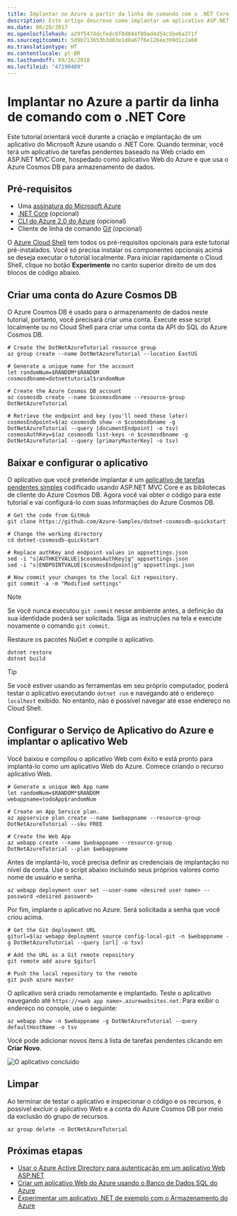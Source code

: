 ```yaml
---
title: Implantar no Azure a partir da linha de comando com o .NET Core
description: Este artigo descreve como implantar um aplicativo ASP.NET Core a um Serviço de Aplicativo do Azure usando as ferramentas de linha de comando.
ms.date: 06/20/2017
ms.openlocfilehash: a29f5474dcfedc6f8d044f09ad4d54c5be6a371f
ms.sourcegitcommit: 5d9b713653b3d03e1d0a67f6e126ee399d1c2a60
ms.translationtype: HT
ms.contentlocale: pt-BR
ms.lasthandoff: 09/26/2018
ms.locfileid: "47190489"
---
```

# <a name="deploy-to-azure-from-the-command-line-with-net-core"></a>Implantar no Azure a partir da linha de comando com o .NET Core

Este tutorial orientará você durante a criação e implantação de um aplicativo do Microsoft Azure usando o .NET Core.  Quando terminar, você terá um aplicativo de tarefas pendentes baseado na Web criado em ASP.NET MVC Core, hospedado como aplicativo Web do Azure e que usa o Azure Cosmos DB para armazenamento de dados.

## <a name="prerequisites"></a>Pré-requisitos

* Uma [assinatura do Microsoft Azure](https://azure.microsoft.com/free/)
* [.NET Core](https://www.microsoft.com/net/download/core) (opcional)
* [CLI do Azure 2.0 do Azure](/cli/azure/install-az-cli2) (opcional)
* Cliente de linha de comando [Git](https://www.git-scm.com/) (opcional)

O [Azure Cloud Shell](/azure/cloud-shell/) tem todos os pré-requisitos opcionais para este tutorial pré-instalados.  Você só precisa instalar os componentes opcionais acima se deseja executar o tutorial localmente.  Para iniciar rapidamente o Cloud Shell, clique no botão **Experimente** no canto superior direito de um dos blocos de código abaixo.

## <a name="create-an-azure-cosmos-db-account"></a>Criar uma conta do Azure Cosmos DB

O Azure Cosmos DB é usado para o armazenamento de dados neste tutorial, portanto, você precisará criar uma conta.  Execute esse script localmente ou no Cloud Shell para criar uma conta da API do SQL do Azure Cosmos DB.

```azurecli-interactive
# Create the DotNetAzureTutorial resource group
az group create --name DotNetAzureTutorial --location EastUS

# Generate a unique name for the account
let randomNum=$RANDOM*$RANDOM
cosmosdbname=dotnettutorial$randomNum

# Create the Azure Cosmos DB account
az cosmosdb create --name $cosmosdbname --resource-group DotNetAzureTutorial

# Retrieve the endpoint and key (you'll need these later)
cosmosEndpoint=$(az cosmosdb show -n $cosmosdbname -g DotNetAzureTutorial --query [documentEndpoint] -o tsv)
cosmosAuthKey=$(az cosmosdb list-keys -n $cosmosdbname -g DotNetAzureTutorial --query [primaryMasterKey] -o tsv)

```

## <a name="download-and-configure-the-application"></a>Baixar e configurar o aplicativo

O aplicativo que você pretende implantar é um [aplicativo de tarefas pendentes simples](https://github.com/Azure-Samples/dotnet-cosmosdb-quickstart/) codificado usando ASP.NET MVC Core e as bibliotecas de cliente do Azure Cosmos DB.  Agora você vai obter o código para este tutorial e vai configurá-lo com suas informações do Azure Cosmos DB.

```azurecli-interactive
# Get the code from GitHub
git clone https://github.com/Azure-Samples/dotnet-cosmosdb-quickstart

# Change the working directory
cd dotnet-cosmosdb-quickstart

# Replace authKey and endpoint values in appsettings.json
sed -i "s|AUTHKEYVALUE|$cosmosAuthKey|g" appsettings.json
sed -i "s|ENDPOINTVALUE|$cosmosEndpoint|g" appsettings.json

# Now commit your changes to the local Git repository.
git commit -a -m "Modified settings"

```

> [!NOTE]
> Se você nunca executou `git commit` nesse ambiente antes, a definição da sua identidade poderá ser solicitada. Siga as instruções na tela e execute novamente o comando `git commit`.

Restaure os pacotes NuGet e compile o aplicativo.

```azurecli-interactive
dotnet restore
dotnet build
```

> [!TIP]
> Se você estiver usando as ferramentas em seu próprio computador, poderá testar o aplicativo executando `dotnet run` e navegando até o endereço `localhost` exibido.  No entanto, não é possível navegar até esse endereço no Cloud Shell.  

## <a name="configure-azure-app-service-and-deploy-the-web-app"></a>Configurar o Serviço de Aplicativo do Azure e implantar o aplicativo Web

Você baixou e compilou o aplicativo Web com êxito e está pronto para implantá-lo como um aplicativo Web do Azure.  Comece criando o recurso aplicativo Web.

```azurecli-interactive
# Generate a unique Web App name
let randomNum=$RANDOM*$RANDOM
webappname=todoApp$randomNum

# Create an App Service plan.
az appservice plan create --name $webappname --resource-group DotNetAzureTutorial --sku FREE

# Create the Web App
az webapp create --name $webappname --resource-group DotNetAzureTutorial --plan $webappname

```

Antes de implantá-lo, você precisa definir as credenciais de implantação no nível da conta.  Use o script abaixo incluindo seus próprios valores como nome de usuário e senha.

```azurecli-interactive
az webapp deployment user set --user-name <desired user name> --password <desired password>
```

Por fim, implante o aplicativo no Azure.  Será solicitada a senha que você criou acima.

```azurecli-interactive
# Get the Git deployment URL
giturl=$(az webapp deployment source config-local-git -n $webappname -g DotNetAzureTutorial --query [url] -o tsv)

# Add the URL as a Git remote repository
git remote add azure $giturl

# Push the local repository to the remote
git push azure master
```

O aplicativo será criado remotamente e implantado.  Teste o aplicativo navegando até `https://<web app name>.azurewebsites.net`.  Para exibir o endereço no console, use o seguinte:

```azurecli-interactive
az webapp show -n $webappname -g DotNetAzureTutorial --query defaultHostName -o tsv
```

Você pode adicionar novos itens à lista de tarefas pendentes clicando em **Criar Novo**.

![O aplicativo concluído](./media/dotnet-quickstart/todo.png)

## <a name="clean-up"></a>Limpar

Ao terminar de testar o aplicativo e inspecionar o código e os recursos, é possível excluir o aplicativo Web e a conta do Azure Cosmos DB por meio da exclusão do grupo de recursos.

```azurecli-interactive
az group delete -n DotNetAzureTutorial
```

## <a name="next-steps"></a>Próximas etapas

* [Usar o Azure Active Directory para autenticação em um aplicativo Web ASP.NET](/azure/active-directory/develop/active-directory-devquickstarts-webapp-dotnet)
* [Criar um aplicativo Web do Azure usando o Banco de Dados SQL do Azure](/azure/app-service-web/web-sites-dotnet-get-started)
* [Experimentar um aplicativo .NET de exemplo com o Armazenamento do Azure](/azure/storage/storage-samples-dotnet)


